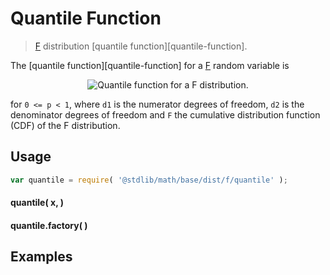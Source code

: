 Quantile Function
===
> [F][f] distribution [quantile function][quantile-function].

<!-- <intro> -->

The [quantile function][quantile-function] for a [F][f] random variable is

<!-- <equation class="equation" label="eq:" align="center" raw="" alt=""> -->
<div class="equation" align="center" data-raw-text="Q(p;d_1,d_2) = \,\inf\left\{ x\in [0,+\infty) : p \le F(x;d_1,d_2) \right\}" data-equation="eq:quantile_function">
	<img src="https://cdn.rawgit.com/distributions-io/f-quantile/bfd1e859854aa48cf08c6ae2a6a311f7759afc43/docs/img/eqn.svg" alt="Quantile function for a F distribution.">
	<br>
</div>

for `0 <= p < 1`, where `d1` is the numerator degrees of freedom, `d2` is the denominator degrees of freedom and `F` the cumulative distribution function (CDF) of the F distribution.

<!-- </intro> -->

<!-- <usage> -->

## Usage
``` javascript
var quantile = require( '@stdlib/math/base/dist/f/quantile' );
```

#### quantile( x,  )
#### quantile.factory(  )
<!-- </usage> -->

<!-- <examples> -->
## Examples

``` javascript
```
<!-- </examples> -->


<!-- <links> -->

[f]: https://en.wikipedia.org/wiki/F_distribution

<!-- </links> -->